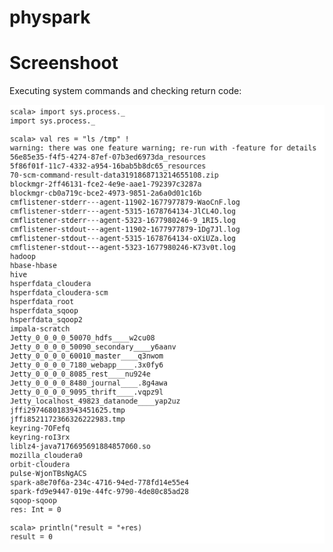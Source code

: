 # physpark

# Screenshoot

Executing system commands and checking return code:

![images]( images/Executing_system.png )
